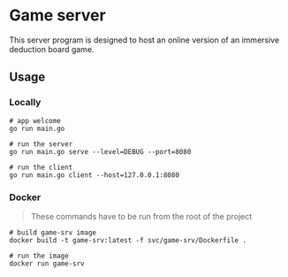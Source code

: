 # Game server

This server program is designed to host an online version of an immersive deduction board game.

## Usage

### Locally

```
# app welcome
go run main.go

# run the server
go run main.go serve --level=DEBUG --port=8080

# run the client
go run main.go client --host=127.0.0.1:8080
```

### Docker

> These commands have to be run from the root of the project

```
# build game-srv image
docker build -t game-srv:latest -f svc/game-srv/Dockerfile .

# run the image
docker run game-srv
```